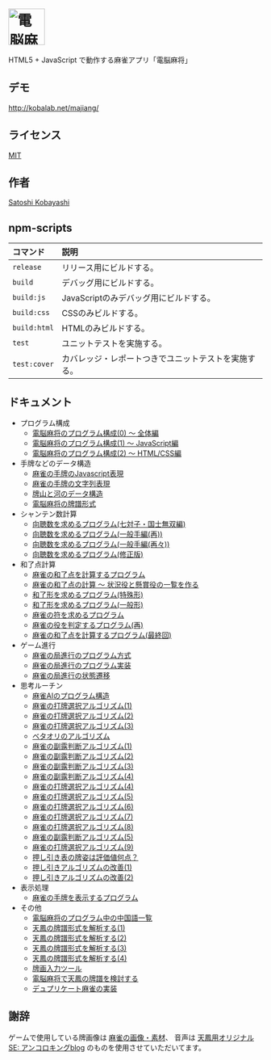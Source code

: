 <h1><img src="www/img/logo.png" alt="電脳麻将" height=72></h1>
HTML5 + JavaScript で動作する麻雀アプリ「電脳麻将」

## デモ
http://kobalab.net/majiang/

## ライセンス
[MIT](https://github.com/kobalab/Majiang/blob/master/LICENSE)

## 作者
[Satoshi Kobayashi](https://github.com/kobalab)

## npm-scripts
| コマンド         | 説明                                        |
|:----------------|:-------------------------------------------|
| ``release``     | リリース用にビルドする。                       |
| ``build``       | デバッグ用にビルドする。                       |
| ``build:js``    | JavaScriptのみデバッグ用にビルドする。          |
| ``build:css``   | CSSのみビルドする。                           |
| ``build:html``  | HTMLのみビルドする。                          |
| ``test``        | ユニットテストを実施する。                      |
| ``test:cover``  | カバレッジ・レポートつきでユニットテストを実施する。|

## ドキュメント
- プログラム構成
  - [電脳麻将のプログラム構成(0) ～ 全体編](https://blog.kobalab.net/entry/2020/07/19/212824)
  - [電脳麻将のプログラム構成(1) 〜 JavaScript編](https://blog.kobalab.net/entry/2020/07/24/234523)
  - [電脳麻将のプログラム構成(2) 〜 HTML/CSS編](https://blog.kobalab.net/entry/2020/07/29/003536)
- 手牌などのデータ構造
  - [麻雀の手牌のJavascript表現](https://blog.kobalab.net/entry/20151211/1449838875)
  - [麻雀の手牌の文字列表現](https://blog.kobalab.net/entry/20151218/1450441130)
  - [牌山と河のデータ構造](https://blog.kobalab.net/entry/2020/09/23/201841)
  - [電脳麻将の牌譜形式](https://blog.kobalab.net/entry/20151228/1451228689)
- シャンテン数計算
  - [向聴数を求めるプログラム(七対子・国士無双編)](https://blog.kobalab.net/entry/20151215/1450112281)
  - [向聴数を求めるプログラム(一般手編(再))](https://blog.kobalab.net/entry/20151216/1450191666)
  - [向聴数を求めるプログラム(一般手編(再々))](https://blog.kobalab.net/entry/20151217/1450357254)
  - [向聴数を求めるプログラム(修正版)](https://blog.kobalab.net/entry/20170917/1505601161)
- 和了点計算
  - [麻雀の和了点を計算するプログラム](https://blog.kobalab.net/entry/20151221/1450624780)
  - [麻雀の和了点の計算 ～ 状況役と懸賞役の一覧を作る](https://blog.kobalab.net/entry/20151222/1450710990)
  - [和了形を求めるプログラム(特殊形)](https://blog.kobalab.net/entry/20151223/1450796906)
  - [和了形を求めるプログラム(一般形)](https://blog.kobalab.net/entry/20151224/1450883400)
  - [麻雀の符を求めるプログラム](https://blog.kobalab.net/entry/20151225/1450970516)
  - [麻雀の役を判定するプログラム(再)](https://blog.kobalab.net/entry/20151226/1451057134)
  - [麻雀の和了点を計算するプログラム(最終回)](https://blog.kobalab.net/entry/20151227/1451142872)
- ゲーム進行
  - [麻雀の局進行のプログラム方式](https://blog.kobalab.net/entry/20151229/1451315733)
  - [麻雀の局進行のプログラム実装](https://blog.kobalab.net/entry/20151230/1451403553)
  - [麻雀の局進行の状態遷移](https://blog.kobalab.net/entry/20151231/1451487890)
- 思考ルーチン
  - [麻雀AIのプログラム構造](https://blog.kobalab.net/entry/20160102/1451703115)
  - [麻雀の打牌選択アルゴリズム(1)](https://blog.kobalab.net/entry/20160103/1451781343)
  - [麻雀の打牌選択アルゴリズム(2)](https://blog.kobalab.net/entry/20160104/1451907283)
  - [麻雀の打牌選択アルゴリズム(3)](https://blog.kobalab.net/entry/20160105/1451998413)
  - [ベタオリのアルゴリズム](https://blog.kobalab.net/entry/20161204/1480808089)
  - [麻雀の副露判断アルゴリズム(1)](https://blog.kobalab.net/entry/20161212/1481471543)
  - [麻雀の副露判断アルゴリズム(2)](https://blog.kobalab.net/entry/20161213/1481557260)
  - [麻雀の副露判断アルゴリズム(3)](https://blog.kobalab.net/entry/20161214/1481644278)
  - [麻雀の副露判断アルゴリズム(4)](https://blog.kobalab.net/entry/20161215/1481809226)
  - [麻雀の打牌選択アルゴリズム(4)](https://blog.kobalab.net/entry/20170731/1501502063)
  - [麻雀の打牌選択アルゴリズム(5)](https://blog.kobalab.net/entry/20170802/1501673312)
  - [麻雀の打牌選択アルゴリズム(6)](https://blog.kobalab.net/entry/20170806/1502026197)
  - [麻雀の打牌選択アルゴリズム(7)](https://blog.kobalab.net/entry/20170813/1502605785)
  - [麻雀の打牌選択アルゴリズム(8)](https://blog.kobalab.net/entry/20170819/1503150574)
  - [麻雀の副露判断アルゴリズム(5)](https://blog.kobalab.net/entry/20170822/1503401216)
  - [麻雀の打牌選択アルゴリズム(9)](https://blog.kobalab.net/entry/20170826/1503705167)
  - [押し引き表の牌姿は評価値何点？](https://blog.kobalab.net/entry/2020/12/09/002002)
  - [押し引きアルゴリズムの改善(1)](https://blog.kobalab.net/entry/2020/12/21/202933)
  - [押し引きアルゴリズムの改善(2)](https://blog.kobalab.net/entry/2020/12/25/205627)
- 表示処理
  - [麻雀の手牌を表示するプログラム](https://blog.kobalab.net/entry/2020/08/14/234729)
- その他
  - [電脳麻将のプログラム中の中国語一覧](https://blog.kobalab.net/entry/20170722/1500688645)
  - [天鳳の牌譜形式を解析する(1)](https://blog.kobalab.net/entry/20170225/1488036549)
  - [天鳳の牌譜形式を解析する(2)](https://blog.kobalab.net/entry/20170228/1488294993)
  - [天鳳の牌譜形式を解析する(3)](https://blog.kobalab.net/entry/20170312/1489315432)
  - [天鳳の牌譜形式を解析する(4)](https://blog.kobalab.net/entry/20170720/1500479235)
  - [牌画入力ツール](https://blog.kobalab.net/entry/20161218/1482078427)
  - [電脳麻将で天鳳の牌譜を検討する](https://blog.kobalab.net/entry/2020/07/08/080228)
  - [デュプリケート麻雀の実装](https://blog.kobalab.net/entry/2020/12/19/075529)

## 謝辞
ゲームで使用している牌画像は [麻雀の画像・素材](http://www.civillink.net/fsozai/majan.html)、
音声は [天鳳用オリジナルSE: アンコロキングblog](http://ancoro.way-nifty.com/blog/se.html)
のものを使用させていただいてます。
